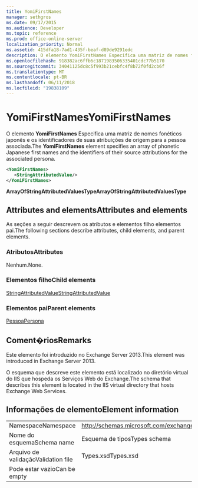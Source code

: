```yaml
---
title: YomiFirstNames
manager: sethgros
ms.date: 09/17/2015
ms.audience: Developer
ms.topic: reference
ms.prod: office-online-server
localization_priority: Normal
ms.assetid: 415dfa18-7ad1-435f-beaf-d89de9291edc
description: O elemento YomiFirstNames Especifica uma matriz de nomes fonéticos japonês e os identificadores de suas atribuições de origem para a pessoa associada.
ms.openlocfilehash: 918382ac6ffb6c1871983506335401cdc77b5170
ms.sourcegitcommit: 34041125dc8c5f993b21cebfc4f8b72f0fd2cb6f
ms.translationtype: MT
ms.contentlocale: pt-BR
ms.lasthandoff: 06/11/2018
ms.locfileid: "19838109"
---
```

# <a name="yomifirstnames"></a><span data-ttu-id="70b3a-103">YomiFirstNames</span><span class="sxs-lookup"><span data-stu-id="70b3a-103">YomiFirstNames</span></span>

<span data-ttu-id="70b3a-104">O elemento **YomiFirstNames** Especifica uma matriz de nomes fonéticos japonês e os identificadores de suas atribuições de origem para a pessoa associada.</span><span class="sxs-lookup"><span data-stu-id="70b3a-104">The **YomiFirstNames** element specifies an array of phonetic Japanese first names and the identifiers of their source attributions for the associated persona.</span></span> 
  
```XML
<YomiFirstNames>
   <StringAttributedValue/>
</YomiFirstNames>
```

 <span data-ttu-id="70b3a-105">**ArrayOfStringAttributedValuesType**</span><span class="sxs-lookup"><span data-stu-id="70b3a-105">**ArrayOfStringAttributedValuesType**</span></span>
## <a name="attributes-and-elements"></a><span data-ttu-id="70b3a-106">Attributes and elements</span><span class="sxs-lookup"><span data-stu-id="70b3a-106">Attributes and elements</span></span>

<span data-ttu-id="70b3a-107">As seções a seguir descrevem os atributos e elementos filho elementos pai.</span><span class="sxs-lookup"><span data-stu-id="70b3a-107">The following sections describe attributes, child elements, and parent elements.</span></span>
  
### <a name="attributes"></a><span data-ttu-id="70b3a-108">Atributos</span><span class="sxs-lookup"><span data-stu-id="70b3a-108">Attributes</span></span>

<span data-ttu-id="70b3a-109">Nenhum.</span><span class="sxs-lookup"><span data-stu-id="70b3a-109">None.</span></span>
  
### <a name="child-elements"></a><span data-ttu-id="70b3a-110">Elementos filho</span><span class="sxs-lookup"><span data-stu-id="70b3a-110">Child elements</span></span>

[<span data-ttu-id="70b3a-111">StringAttributedValue</span><span class="sxs-lookup"><span data-stu-id="70b3a-111">StringAttributedValue</span></span>](stringattributedvalue.md)
  
### <a name="parent-elements"></a><span data-ttu-id="70b3a-112">Elementos pai</span><span class="sxs-lookup"><span data-stu-id="70b3a-112">Parent elements</span></span>

[<span data-ttu-id="70b3a-113">Pessoa</span><span class="sxs-lookup"><span data-stu-id="70b3a-113">Persona</span></span>](persona.md)
  
## <a name="remarks"></a><span data-ttu-id="70b3a-114">Coment�rios</span><span class="sxs-lookup"><span data-stu-id="70b3a-114">Remarks</span></span>

<span data-ttu-id="70b3a-115">Este elemento foi introduzido no Exchange Server 2013.</span><span class="sxs-lookup"><span data-stu-id="70b3a-115">This element was introduced in Exchange Server 2013.</span></span>
  
<span data-ttu-id="70b3a-116">O esquema que descreve este elemento está localizado no diretório virtual do IIS que hospeda os Serviços Web do Exchange.</span><span class="sxs-lookup"><span data-stu-id="70b3a-116">The schema that describes this element is located in the IIS virtual directory that hosts Exchange Web Services.</span></span>
  
## <a name="element-information"></a><span data-ttu-id="70b3a-117">Informações de elemento</span><span class="sxs-lookup"><span data-stu-id="70b3a-117">Element information</span></span>

|||
|:-----|:-----|
|<span data-ttu-id="70b3a-118">Namespace</span><span class="sxs-lookup"><span data-stu-id="70b3a-118">Namespace</span></span>  <br/> |http://schemas.microsoft.com/exchange/services/2006/types  <br/> |
|<span data-ttu-id="70b3a-119">Nome do esquema</span><span class="sxs-lookup"><span data-stu-id="70b3a-119">Schema name</span></span>  <br/> |<span data-ttu-id="70b3a-120">Esquema de tipos</span><span class="sxs-lookup"><span data-stu-id="70b3a-120">Types schema</span></span>  <br/> |
|<span data-ttu-id="70b3a-121">Arquivo de validação</span><span class="sxs-lookup"><span data-stu-id="70b3a-121">Validation file</span></span>  <br/> |<span data-ttu-id="70b3a-122">Types.xsd</span><span class="sxs-lookup"><span data-stu-id="70b3a-122">Types.xsd</span></span>  <br/> |
|<span data-ttu-id="70b3a-123">Pode estar vazio</span><span class="sxs-lookup"><span data-stu-id="70b3a-123">Can be empty</span></span>  <br/> ||
   

